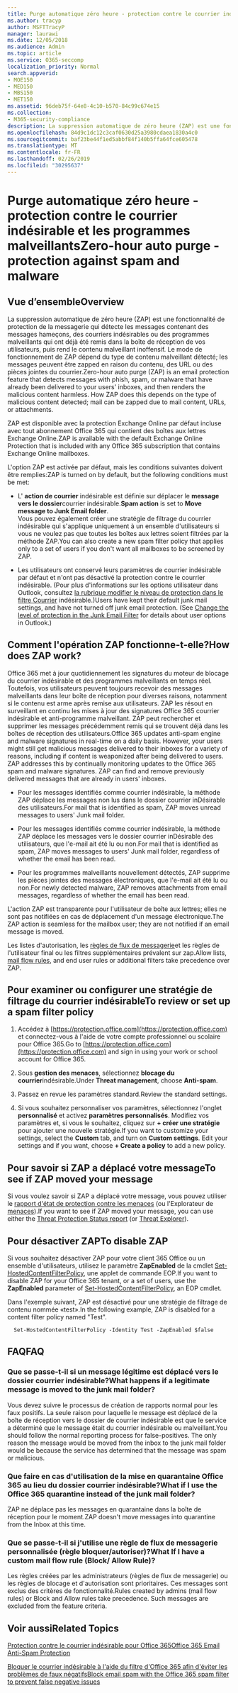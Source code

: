 ```yaml
---
title: Purge automatique zéro heure - protection contre le courrier indésirable et les programmes malveillants
ms.author: tracyp
author: MSFTTracyP
manager: laurawi
ms.date: 12/05/2018
ms.audience: Admin
ms.topic: article
ms.service: O365-seccomp
localization_priority: Normal
search.appverid:
- MOE150
- MED150
- MBS150
- MET150
ms.assetid: 96deb75f-64e8-4c10-b570-84c99c674e15
ms.collection:
- M365-security-compliance
description: La suppression automatique de zéro heure (ZAP) est une fonctionnalité de protection de la messagerie qui détecte les messages contenant du courrier indésirable ou des programmes malveillants qui ont déjà été remis dans la boîte de réception de vos utilisateurs, puis rend le contenu malveillant inoffensif. Le mode de fonctionnement de ZAP dépend du type de contenu malveillant détecté.
ms.openlocfilehash: 84d9c1dc12c3caf0630d25a3980cdaea1830a4c0
ms.sourcegitcommit: baf23be44f1ed5abbf84f140b5ffa64fce605478
ms.translationtype: MT
ms.contentlocale: fr-FR
ms.lasthandoff: 02/26/2019
ms.locfileid: "30295637"
---
```

# <a name="zero-hour-auto-purge---protection-against-spam-and-malware"></a><span data-ttu-id="c93b5-104">Purge automatique zéro heure - protection contre le courrier indésirable et les programmes malveillants</span><span class="sxs-lookup"><span data-stu-id="c93b5-104">Zero-hour auto purge - protection against spam and malware</span></span>

## <a name="overview"></a><span data-ttu-id="c93b5-105">Vue d’ensemble</span><span class="sxs-lookup"><span data-stu-id="c93b5-105">Overview</span></span>

<span data-ttu-id="c93b5-p102">La suppression automatique de zéro heure (ZAP) est une fonctionnalité de protection de la messagerie qui détecte les messages contenant des messages hameçons, des courriers indésirables ou des programmes malveillants qui ont déjà été remis dans la boîte de réception de vos utilisateurs, puis rend le contenu malveillant inoffensif. Le mode de fonctionnement de ZAP dépend du type de contenu malveillant détecté; les messages peuvent être zapped en raison du contenu, des URL ou des pièces jointes du courrier.</span><span class="sxs-lookup"><span data-stu-id="c93b5-p102">Zero-hour auto purge (ZAP) is an email protection feature that detects messages with phish, spam, or malware that have already been delivered to your users' inboxes, and then renders the malicious content harmless. How ZAP does this depends on the type of malicious content detected; mail can be zapped due to mail content, URLs, or attachments.</span></span>
  
<span data-ttu-id="c93b5-108">ZAP est disponible avec la protection Exchange Online par défaut incluse avec tout abonnement Office 365 qui contient des boîtes aux lettres Exchange Online.</span><span class="sxs-lookup"><span data-stu-id="c93b5-108">ZAP is available with the default Exchange Online Protection that is included with any Office 365 subscription that contains Exchange Online mailboxes.</span></span>

<span data-ttu-id="c93b5-109">L'option ZAP est activée par défaut, mais les conditions suivantes doivent être remplies:</span><span class="sxs-lookup"><span data-stu-id="c93b5-109">ZAP is turned on by default, but the following conditions must be met:</span></span>
  
- <span data-ttu-id="c93b5-110">L' **action de courrier** indésirable est définie sur déplacer le **message vers le dossier**courrier indésirable.</span><span class="sxs-lookup"><span data-stu-id="c93b5-110">**Spam action** is set to **Move message to Junk Email folder**.</span></span> <br/><span data-ttu-id="c93b5-111">Vous pouvez également créer une stratégie de filtrage du courrier indésirable qui s'applique uniquement à un ensemble d'utilisateurs si vous ne voulez pas que toutes les boîtes aux lettres soient filtrées par la méthode ZAP.</span><span class="sxs-lookup"><span data-stu-id="c93b5-111">You can also create a new spam filter policy that applies only to a set of users if you don't want all mailboxes to be screened by ZAP.</span></span>

- <span data-ttu-id="c93b5-p103">Les utilisateurs ont conservé leurs paramètres de courrier indésirable par défaut et n'ont pas désactivé la protection contre le courrier indésirable. (Pour plus d'informations sur les options utilisateur dans Outlook, consultez [la rubrique modifier le niveau de protection dans le filtre Courrier](https://support.office.com/article/change-the-level-of-protection-in-the-junk-email-filter-e89c12d8-9d61-4320-8c57-d982c8d52f6b) indésirable.)</span><span class="sxs-lookup"><span data-stu-id="c93b5-p103">Users have kept their default junk mail settings, and have not turned off junk email protection. (See [Change the level of protection in the Junk Email Filter](https://support.office.com/article/change-the-level-of-protection-in-the-junk-email-filter-e89c12d8-9d61-4320-8c57-d982c8d52f6b) for details about user options in Outlook.)</span></span> 
  
## <a name="how-does-zap-work"></a><span data-ttu-id="c93b5-114">Comment l'opération ZAP fonctionne-t-elle?</span><span class="sxs-lookup"><span data-stu-id="c93b5-114">How does ZAP work?</span></span>

<span data-ttu-id="c93b5-p104">Office 365 met à jour quotidiennement les signatures du moteur de blocage du courrier indésirable et des programmes malveillants en temps réel. Toutefois, vos utilisateurs peuvent toujours recevoir des messages malveillants dans leur boîte de réception pour diverses raisons, notamment si le contenu est arme après remise aux utilisateurs. ZAP les résout en surveillant en continu les mises à jour des signatures Office 365 courrier indésirable et anti-programme malveillant. ZAP peut rechercher et supprimer les messages précédemment remis qui se trouvent déjà dans les boîtes de réception des utilisateurs.</span><span class="sxs-lookup"><span data-stu-id="c93b5-p104">Office 365 updates anti-spam engine and malware signatures in real-time on a daily basis. However, your users might still get malicious messages delivered to their inboxes for a variety of reasons, including if content is weaponized after being delivered to users. ZAP addresses this by continually monitoring updates to the Office 365 spam and malware signatures. ZAP can find and remove previously delivered messages that are already in users' inboxes.</span></span> 

- <span data-ttu-id="c93b5-119">Pour les messages identifiés comme courrier indésirable, la méthode ZAP déplace les messages non lus dans le dossier courrier inDésirable des utilisateurs.</span><span class="sxs-lookup"><span data-stu-id="c93b5-119">For mail that is identified as spam, ZAP moves unread messages to users' Junk mail folder.</span></span> 

- <span data-ttu-id="c93b5-120">Pour les messages identifiés comme courrier indésirable, la méthode ZAP déplace les messages vers le dossier courrier inDésirable des utilisateurs, que l'e-mail ait été lu ou non.</span><span class="sxs-lookup"><span data-stu-id="c93b5-120">For mail that is identified as spam, ZAP moves messages to users' Junk mail folder, regardless of whether the email has been read.</span></span>

- <span data-ttu-id="c93b5-121">Pour les programmes malveillants nouvellement détectés, ZAP supprime les pièces jointes des messages électroniques, que l'e-mail ait été lu ou non.</span><span class="sxs-lookup"><span data-stu-id="c93b5-121">For newly detected malware, ZAP removes attachments from email messages, regardless of whether the email has been read.</span></span> 
  
<span data-ttu-id="c93b5-122">L'action ZAP est transparente pour l'utilisateur de boîte aux lettres; elles ne sont pas notifiées en cas de déplacement d'un message électronique.</span><span class="sxs-lookup"><span data-stu-id="c93b5-122">The ZAP action is seamless for the mailbox user; they are not notified if an email message is moved.</span></span>
  
<span data-ttu-id="c93b5-123">Les listes d'autorisation, les [règles de flux de messagerie](https://go.microsoft.com/fwlink/p/?LinkId=722755)et les règles de l'utilisateur final ou les filtres supplémentaires prévalent sur zap.</span><span class="sxs-lookup"><span data-stu-id="c93b5-123">Allow lists, [mail flow rules](https://go.microsoft.com/fwlink/p/?LinkId=722755), and end user rules or additional filters take precedence over ZAP.</span></span>
  
## <a name="to-review-or-set-up-a-spam-filter-policy"></a><span data-ttu-id="c93b5-124">Pour examiner ou configurer une stratégie de filtrage du courrier indésirable</span><span class="sxs-lookup"><span data-stu-id="c93b5-124">To review or set up a spam filter policy</span></span>
  
1. <span data-ttu-id="c93b5-125">Accédez à [https://protection.office.com](https://protection.office.com) et connectez-vous à l'aide de votre compte professionnel ou scolaire pour Office 365.</span><span class="sxs-lookup"><span data-stu-id="c93b5-125">Go to [https://protection.office.com](https://protection.office.com) and sign in using your work or school account for Office 365.</span></span>

2. <span data-ttu-id="c93b5-126">Sous **gestion des menaces**, sélectionnez **blocage du courrier**indésirable.</span><span class="sxs-lookup"><span data-stu-id="c93b5-126">Under **Threat management**, choose **Anti-spam**.</span></span>

3. <span data-ttu-id="c93b5-127">Passez en revue les paramètres standard.</span><span class="sxs-lookup"><span data-stu-id="c93b5-127">Review the standard settings.</span></span> 

4. <span data-ttu-id="c93b5-p105">Si vous souhaitez personnaliser vos paramètres, sélectionnez l'onglet **personnalisé** et activez **paramètres personnalisés**. Modifiez vos paramètres et, si vous le souhaitez, cliquez sur **+ créer une stratégie** pour ajouter une nouvelle stratégie.</span><span class="sxs-lookup"><span data-stu-id="c93b5-p105">If you want to customize your settings, select the **Custom** tab, and turn on **Custom settings**. Edit your settings and if you want, choose **+ Create a policy** to add a new policy.</span></span> 
    
## <a name="to-see-if-zap-moved-your-message"></a><span data-ttu-id="c93b5-130">Pour savoir si ZAP a déplacé votre message</span><span class="sxs-lookup"><span data-stu-id="c93b5-130">To see if ZAP moved your message</span></span>

<span data-ttu-id="c93b5-131">Si vous voulez savoir si ZAP a déplacé votre message, vous pouvez utiliser le [rapport d'état de protection contre les menaces](view-email-security-reports.md#threat-protection-status-report) (ou l'Explorateur de [menaces](use-explorer-in-security-and-compliance.md)).</span><span class="sxs-lookup"><span data-stu-id="c93b5-131">If you want to see if ZAP moved your message, you can use either the [Threat Protection Status report](view-email-security-reports.md#threat-protection-status-report) (or [Threat Explorer](use-explorer-in-security-and-compliance.md)).</span></span>
    
## <a name="to-disable-zap"></a><span data-ttu-id="c93b5-132">Pour désactiver ZAP</span><span class="sxs-lookup"><span data-stu-id="c93b5-132">To disable ZAP</span></span>
  
<span data-ttu-id="c93b5-133">Si vous souhaitez désactiver ZAP pour votre client 365 Office ou un ensemble d'utilisateurs, utilisez le paramètre **ZapEnabled** de la cmdlet [Set-HostedContentFilterPolicy](https://go.microsoft.com/fwlink/p/?LinkId=722758), une applet de commande EOP.</span><span class="sxs-lookup"><span data-stu-id="c93b5-133">If you want to disable ZAP for your Office 365 tenant, or a set of users, use the **ZapEnabled** parameter of [Set-HostedContentFilterPolicy](https://go.microsoft.com/fwlink/p/?LinkId=722758), an EOP cmdlet.</span></span>
    
<span data-ttu-id="c93b5-134">Dans l'exemple suivant, ZAP est désactivé pour une stratégie de filtrage de contenu nommée «test».</span><span class="sxs-lookup"><span data-stu-id="c93b5-134">In the following example, ZAP is disabled for a content filter policy named "Test".</span></span>
    
```
  Set-HostedContentFilterPolicy -Identity Test -ZapEnabled $false
```

## <a name="faq"></a><span data-ttu-id="c93b5-135">FAQ</span><span class="sxs-lookup"><span data-stu-id="c93b5-135">FAQ</span></span>

### <a name="what-happens-if-a-legitimate-message-is-moved-to-the-junk-mail-folder"></a><span data-ttu-id="c93b5-136">Que se passe-t-il si un message légitime est déplacé vers le dossier courrier indésirable?</span><span class="sxs-lookup"><span data-stu-id="c93b5-136">What happens if a legitimate message is moved to the junk mail folder?</span></span>
  
<span data-ttu-id="c93b5-p106">Vous devez suivre le processus de création de rapports normal pour les faux positifs. La seule raison pour laquelle le message est déplacé de la boîte de réception vers le dossier de courrier indésirable est que le service a déterminé que le message était du courrier indésirable ou malveillant.</span><span class="sxs-lookup"><span data-stu-id="c93b5-p106">You should follow the normal reporting process for false-positives. The only reason the message would be moved from the inbox to the junk mail folder would be because the service has determined that the message was spam or malicious.</span></span>
  
### <a name="what-if-i-use-the-office-365-quarantine-instead-of-the-junk-mail-folder"></a><span data-ttu-id="c93b5-139">Que faire en cas d'utilisation de la mise en quarantaine Office 365 au lieu du dossier courrier indésirable?</span><span class="sxs-lookup"><span data-stu-id="c93b5-139">What if I use the Office 365 quarantine instead of the junk mail folder?</span></span>
  
<span data-ttu-id="c93b5-140">ZAP ne déplace pas les messages en quarantaine dans la boîte de réception pour le moment.</span><span class="sxs-lookup"><span data-stu-id="c93b5-140">ZAP doesn't move messages into quarantine from the Inbox at this time.</span></span>
  
### <a name="what-if-i-have-a-custom-mail-flow-rule-block-allow-rule"></a><span data-ttu-id="c93b5-141">Que se passe-t-il si j'utilise une règle de flux de messagerie personnalisée (règle bloquer/autoriser)?</span><span class="sxs-lookup"><span data-stu-id="c93b5-141">What If I have a custom mail flow rule (Block/ Allow Rule)?</span></span>
  
<span data-ttu-id="c93b5-p107">Les règles créées par les administrateurs (règles de flux de messagerie) ou les règles de blocage et d'autorisation sont prioritaires. Ces messages sont exclus des critères de fonctionnalité.</span><span class="sxs-lookup"><span data-stu-id="c93b5-p107">Rules created by admins (mail flow rules) or Block and Allow rules take precedence. Such messages are excluded from the feature criteria.</span></span>
  
## <a name="related-topics"></a><span data-ttu-id="c93b5-144">Voir aussi</span><span class="sxs-lookup"><span data-stu-id="c93b5-144">Related Topics</span></span>

[<span data-ttu-id="c93b5-145">Protection contre le courrier indésirable pour Office 365</span><span class="sxs-lookup"><span data-stu-id="c93b5-145">Office 365 Email Anti-Spam Protection</span></span>](anti-spam-protection.md)
  
[<span data-ttu-id="c93b5-146">Bloquer le courrier indésirable à l'aide du filtre d'Office 365 afin d'éviter les problèmes de faux négatifs</span><span class="sxs-lookup"><span data-stu-id="c93b5-146">Block email spam with the Office 365 spam filter to prevent false negative issues</span></span>](reduce-spam-email.md)
  

